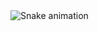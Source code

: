 <img src="https://raw.githubusercontent.com/bellarab/bellarab/output/snake.svg" alt="Snake animation" />

###
